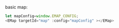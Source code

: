 basic map:

```js
let mapConfig=window.EMAP_CONFIG;
<EMap targetId="map" :config="mapConfig" ></EMap>
```
